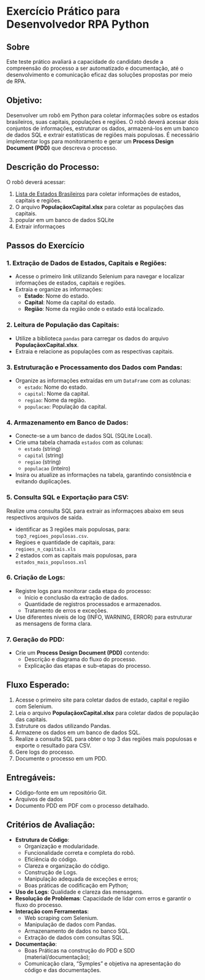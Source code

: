# Exercício Prático para Desenvolvedor RPA Python

## Sobre
Este teste prático avaliará a capacidade do candidato desde a compreensão do processo a ser automatizado e documentação, até o desenvolvimento e comunicação eficaz das soluções propostas por meio de RPA.


## Objetivo:
Desenvolver um robô em Python para coletar informações sobre os estados brasileiros, suas capitais, populações e regiões. O robô deverá acessar dois conjuntos de informações, estruturar os dados, armazená-los em um banco de dados SQL e extrair estatísticas de regiões mais populosas. É necessário implementar logs para monitoramento e gerar um **Process Design Document (PDD)** que descreva o processo.

## Descrição do Processo:
O robô deverá acessar:
1. [Lista de Estados Brasileiros](https://inanyplace.blogspot.com/2017/01/lista-de-estados-brasileiros-sigla-estado-capital-e-regiao.html) para coletar informações de estados, capitais e regiões.
2. O arquivo **PopulaçãoxCapital.xlsx** para coletar as populações das capitais.
3. popular em um banco de dados SQLite
4. Extrair informaçoes

## Passos do Exercício

### 1. Extração de Dados de Estados, Capitais e Regiões:
- Acesse o primeiro link utilizando Selenium para navegar e localizar informações de estados, capitais e regiões.
- Extraia e organize as informações:
    - **Estado**: Nome do estado.
    - **Capital**: Nome da capital do estado.
    - **Região**: Nome da região onde o estado está localizado.

### 2. Leitura de População das Capitais:
- Utilize a biblioteca `pandas` para carregar os dados do arquivo **PopulaçãoxCapital.xlsx**.
- Extraia e relacione as populações com as respectivas capitais.

### 3. Estruturação e Processamento dos Dados com Pandas:
- Organize as informações extraídas em um `DataFrame` com as colunas:
    - `estado`: Nome do estado.
    - `capital`: Nome da capital.
    - `regiao`: Nome da região.
    - `populacao`: População da capital.

### 4. Armazenamento em Banco de Dados:
- Conecte-se a um banco de dados SQL (SQLite Local).
- Crie uma tabela chamada `estados` com as colunas:
    - `estado` (string)
    - `capital` (string)
    - `regiao` (string)
    - `populacao` (inteiro)
- Insira ou atualize as informações na tabela, garantindo consistência e evitando duplicações.

### 5. Consulta SQL e Exportação para CSV:
Realize uma consulta SQL para extrair as informaçoes abaixo em seus respectivos arquivos de saida.

- identificar as 3 regiões mais populosas, para:<br>`top3_regioes_populosas.csv`.
- Regioes e quantidade de capitais, para: <br>`regioes_n_capitais.xls`
- 2 estados com as capitais mais populosas, para <br> `estados_mais_populosos.xsl`

### 6. Criação de Logs:
- Registre logs para monitorar cada etapa do processo:
    - Início e conclusão da extração de dados.
    - Quantidade de registros processados e armazenados.
    - Tratamento de erros e exceções.
- Use diferentes níveis de log (INFO, WARNING, ERROR) para estruturar as mensagens de forma clara.

### 7. Geração do PDD:
- Crie um **Process Design Document (PDD)** contendo:
    - Descrição e diagrama do fluxo do processo.
    - Explicação das etapas e sub-etapas do processo.

## Fluxo Esperado:
1. Acesse o primeiro site para coletar dados de estado, capital e região com Selenium.
2. Leia o arquivo **PopulaçãoxCapital.xlsx** para coletar dados de população das capitais.
3. Estruture os dados utilizando Pandas.
4. Armazene os dados em um banco de dados SQL.
5. Realize a consulta SQL para obter o top 3 das regiões mais populosas e exporte o resultado para CSV.
6. Gere logs do processo.
7. Documente o processo em um PDD.

## Entregáveis:
- Código-fonte em um repositório Git.
- Arquivos de dados
- Documento PDD em PDF com o processo detalhado.

## Critérios de Avaliação:
- **Estrutura de Código**: 
    - Organização e modularidade.
    - Funcionalidade correta e completa do robô.
    - Eficiência do código.
    - Clareza e organização do código.
    - Construção de Logs.
    - Manipulação adequada de exceções e erros;
    - Boas práticas de codificação em Python;
- **Uso de Logs**: Qualidade e clareza das mensagens.
- **Resolução de Problemas**: Capacidade de lidar com erros e garantir o fluxo do processo.
- **Interação com Ferramentas**:
    - Web scraping com Selenium.
    - Manipulação de dados com Pandas.
    - Armazenamento de dados no banco SQL.
    - Extração de dados com consultas SQL.
- **Documentação**:
    - Boas Práticas na construção do PDD e SDD (material/documentação);
    - Comunicação clara, “Symples” e objetiva na apresentação do código e das documentações. 


